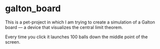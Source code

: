 # galton_board
This is a pet-project in which I am trying to create a simulation of a Galton board — a device that visualizes the central limit theorem.

Every time you click it launches 100 balls down the middle point of the screen.
